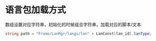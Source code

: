# 语言包加载方式

数组设置对应字符串，初始化的时候组合字符串，加载对应的脚本/文本

```cs
string path = "Frame/LanMgr/langs/lan" + LanConst[lan_id].lanType;
```
